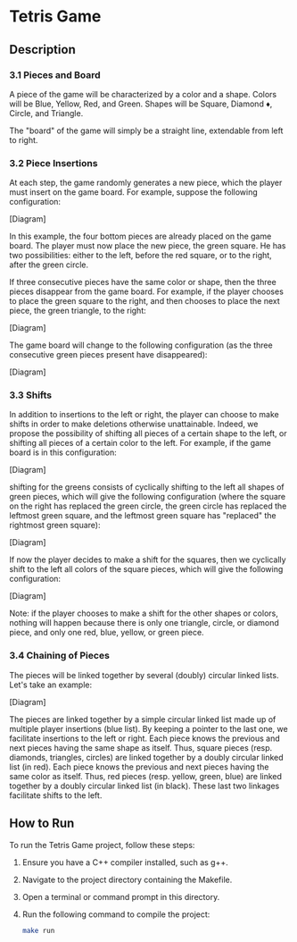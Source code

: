 # Tetris Game

## Description

### 3.1 Pieces and Board

A piece of the game will be characterized by a color and a shape. Colors will be Blue, Yellow, Red, and Green. Shapes will be Square, Diamond ♦, Circle, and Triangle.

The "board" of the game will simply be a straight line, extendable from left to right.

### 3.2 Piece Insertions

At each step, the game randomly generates a new piece, which the player must insert on the game board. For example, suppose the following configuration:

[Diagram]

In this example, the four bottom pieces are already placed on the game board. The player must now place the new piece, the green square. He has two possibilities: either to the left, before the red square, or to the right, after the green circle.

If three consecutive pieces have the same color or shape, then the three pieces disappear from the game board. For example, if the player chooses to place the green square to the right, and then chooses to place the next piece, the green triangle, to the right:

[Diagram]

The game board will change to the following configuration (as the three consecutive green pieces present have disappeared):

[Diagram]

### 3.3 Shifts

In addition to insertions to the left or right, the player can choose to make shifts in order to make deletions otherwise unattainable. Indeed, we propose the possibility of shifting all pieces of a certain shape to the left, or shifting all pieces of a certain color to the left. For example, if the game board is in this configuration:

[Diagram]

shifting for the greens consists of cyclically shifting to the left all shapes of green pieces, which will give the following configuration (where the square on the right has replaced the green circle, the green circle has replaced the leftmost green square, and the leftmost green square has "replaced" the rightmost green square):

[Diagram]

If now the player decides to make a shift for the squares, then we cyclically shift to the left all colors of the square pieces, which will give the following configuration:

[Diagram]

Note: if the player chooses to make a shift for the other shapes or colors, nothing will happen because there is only one triangle, circle, or diamond piece, and only one red, blue, yellow, or green piece.

### 3.4 Chaining of Pieces

The pieces will be linked together by several (doubly) circular linked lists. Let's take an example:

[Diagram]

The pieces are linked together by a simple circular linked list made up of multiple player insertions (blue list). By keeping a pointer to the last one, we facilitate insertions to the left or right. Each piece knows the previous and next pieces having the same shape as itself. Thus, square pieces (resp. diamonds, triangles, circles) are linked together by a doubly circular linked list (in red). Each piece knows the previous and next pieces having the same color as itself. Thus, red pieces (resp. yellow, green, blue) are linked together by a doubly circular linked list (in black). These last two linkages facilitate shifts to the left.

## How to Run

To run the Tetris Game project, follow these steps:

1. Ensure you have a C++ compiler installed, such as g++.
2. Navigate to the project directory containing the Makefile.
3. Open a terminal or command prompt in this directory.
4. Run the following command to compile the project:

   ```bash
   make run
   ```
